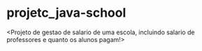 # projetc_java-school #

<Projeto de gestao de salario de uma escola, incluindo salario de professores e quanto os alunos pagam!>
